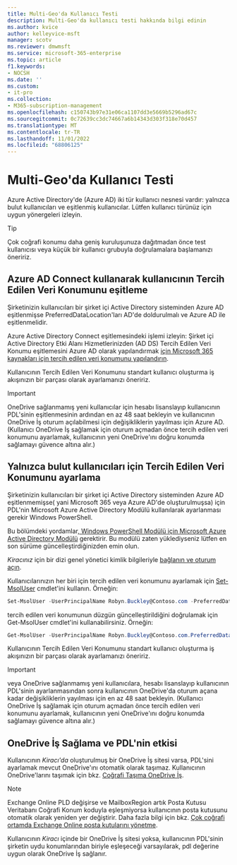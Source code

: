 ```yaml
---
title: Multi-Geo'da Kullanıcı Testi
description: Multi-Geo'da kullanıcı testi hakkında bilgi edinin
ms.author: kvice
author: kelleyvice-msft
manager: scotv
ms.reviewer: dmwmsft
ms.service: microsoft-365-enterprise
ms.topic: article
f1.keywords:
- NOCSH
ms.date: ''
ms.custom:
- it-pro
ms.collection:
- M365-subscription-management
ms.openlocfilehash: c150743b97e31e06ca1107dd3e5669b5296ad67c
ms.sourcegitcommit: 0c72639cc3dc74667a6b14343d303f318e70d457
ms.translationtype: MT
ms.contentlocale: tr-TR
ms.lasthandoff: 11/01/2022
ms.locfileid: "68806125"
---
```

# <a name="user-testing-in-multi-geo"></a>Multi-Geo'da Kullanıcı Testi

Azure Active Directory'de (Azure AD) iki tür kullanıcı nesnesi vardır: yalnızca bulut kullanıcıları ve eşitlenmiş kullanıcılar. Lütfen kullanıcı türünüz için uygun yönergeleri izleyin.

>[!TIP]
>Çok coğrafi konumu daha geniş kuruluşunuza dağıtmadan önce test kullanıcısı veya küçük bir kullanıcı grubuyla doğrulamalara başlamanızı öneririz.

## <a name="synchronize-users-preferred-data-location-using-azure-ad-connect"></a>Azure AD Connect kullanarak kullanıcının Tercih Edilen Veri Konumunu eşitleme

Şirketinizin kullanıcıları bir şirket içi Active Directory sisteminden Azure AD eşitlenmişse PreferredDataLocation'ları AD'de doldurulmalı ve Azure AD ile eşitlenmelidir.

Azure Active Directory Connect eşitlemesindeki işlemi izleyin: Şirket içi Active Directory Etki Alanı Hizmetlerinizden (AD DS) Tercih Edilen Veri Konumu eşitlemesini Azure AD olarak yapılandırmak <a href="/azure/active-directory/hybrid/how-to-connect-sync-feature-preferreddatalocation" target="_blank">için Microsoft 365 kaynakları için tercih edilen veri konumunu yapılandırın</a>.

Kullanıcının Tercih Edilen Veri Konumunu standart kullanıcı oluşturma iş akışınızın bir parçası olarak ayarlamanızı öneririz.

>[!IMPORTANT]
>OneDrive sağlanmamış yeni kullanıcılar için hesabı lisanslayıp kullanıcının PDL'sinin eşitlenmesinin ardından en az 48 saat bekleyin ve kullanıcının OneDrive İş oturum açılabilmesi için değişikliklerin yayılması için Azure AD. (Kullanıcı OneDrive İş sağlamak için oturum açmadan önce tercih edilen veri konumunu ayarlamak, kullanıcının yeni OneDrive'ını doğru konumda sağlamayı güvence altına alır.)

## <a name="setting-preferred-data-location-for-cloud-only-users"></a>Yalnızca bulut kullanıcıları için Tercih Edilen Veri Konumunu ayarlama

Şirketinizin kullanıcıları bir şirket içi Active Directory sisteminden Azure AD eşitlenmemişse( yani Microsoft 365 veya Azure AD'de oluşturulmuşsa) için PDL'nin Microsoft Azure Active Directory Modülü kullanılarak ayarlanması gerekir Windows PowerShell.

Bu bölümdeki yordamlar<a href="https://www.powershellgallery.com/packages/MSOnline/1.1.166.0" target="_blank">, Windows PowerShell Modülü için Microsoft Azure Active Directory Modülü</a> gerektirir. Bu modülü zaten yüklediyseniz lütfen en son sürüme güncelleştirdiğinizden emin olun.

_Kiracınız_ için bir dizi genel yönetici kimlik bilgileriyle [bağlanın ve oturum açın](connect-to-microsoft-365-powershell.md).

Kullanıcılarınızın her biri için tercih edilen veri konumunu ayarlamak için [Set-MsolUser](/powershell/module/msonline/set-msoluser) cmdlet'ini kullanın. Örneğin:

```PowerShell
Set-MsolUser -UserPrincipalName Robyn.Buckley@Contoso.com -PreferredDatalocation EUR
```

tercih edilen veri konumunun düzgün güncelleştirildiğini doğrulamak için Get-MsolUser cmdlet'ini kullanabilirsiniz. Örneğin:

```PowerShell
Get-MsolUser -UserPrincipalName Robyn.Buckley@Contoso.com.PreferredDatalocation
```

Kullanıcının Tercih Edilen Veri Konumunu standart kullanıcı oluşturma iş akışınızın bir parçası olarak ayarlamanızı öneririz.

>[!IMPORTANT]
>veya OneDrive sağlanmamış yeni kullanıcılara, hesabı lisanslayıp kullanıcının PDL'sinin ayarlanmasından sonra kullanıcının OneDrive'da oturum açana kadar değişikliklerin yayılması için en az 48 saat bekleyin. (Kullanıcı OneDrive İş sağlamak için oturum açmadan önce tercih edilen veri konumunu ayarlamak, kullanıcının yeni OneDrive'ını doğru konumda sağlamayı güvence altına alır.)

## <a name="onedrive-for-business-provisioning-and-the-effect-of-pdl"></a>OneDrive İş Sağlama ve PDL'nin etkisi

Kullanıcının _Kiracı'da_ oluşturulmuş bir OneDrive İş sitesi varsa, PDL'sini ayarlamak mevcut OneDrive'ını otomatik olarak taşımaz. Kullanıcının OneDrive'larını taşımak için bkz. [Coğrafi Taşıma OneDrive İş](move-onedrive-between-geo-locations.md).

> [!NOTE]
> Exchange Online PLD değişirse ve MailboxRegion artık Posta Kutusu Veritabanı Coğrafi Konum koduyla eşleşmiyorsa kullanıcının posta kutusunu otomatik olarak yeniden yer değiştirir. Daha fazla bilgi için bkz. [Çok coğrafi ortamda Exchange Online posta kutularını yönetme](administering-exchange-online-multi-geo.md).

Kullanıcının _Kiracı_ içinde bir OneDrive İş sitesi yoksa, kullanıcının PDL'sinin şirketin uydu konumlarından biriyle eşleşeceği varsayılarak, pdl değerine uygun olarak OneDrive İş sağlanır.
